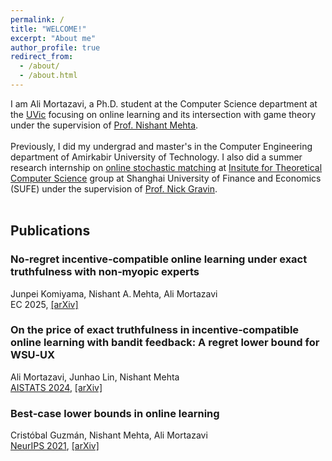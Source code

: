 ```yaml
---
permalink: /
title: "WELCOME!"
excerpt: "About me"
author_profile: true
redirect_from: 
  - /about/
  - /about.html
---
```

I am Ali Mortazavi, a Ph.D. student at the Computer Science department at the [UVic](http://uvic.ca/) focusing on online learning and its intersection with game theory under the supervision of [Prof. Nishant Mehta](http://web.uvic.ca/~nmehta/). <br><br>
Previously, I did my undergrad and master's in the Computer Engineering department of Amirkabir University of Technology. I also did a summer research internship on [online stochastic matching](https://alimorty.github.io//posts/2019-11-06-Online-Stochastic-Matching/) at [Insitute for Theoretical Computer Science](https://itcs.sufe.edu.cn/main.htm) group at Shanghai University of Finance and Economics (SUFE) under the supervision of [Prof. Nick Gravin](http://itcs.shufe.edu.cn/~gravin/).<br>
<br>

                                                                  
 
## Publications

### No‑regret incentive‑compatible online learning under exact truthfulness with non‑myopic experts
Junpei Komiyama, Nishant A. Mehta, Ali Mortazavi  
EC 2025, [\[arXiv\]](https://arxiv.org/abs/2502.11483)

### On the price of exact truthfulness in incentive‑compatible online learning with bandit feedback: A regret lower bound for WSU‑UX
Ali Mortazavi, Junhao Lin, Nishant Mehta  
[AISTATS 2024](https://proceedings.mlr.press/v238/mortazavi24a.html), [\[arXiv\]](https://arxiv.org/abs/2404.05155)

### Best‑case lower bounds in online learning
Cristóbal Guzmán, Nishant Mehta, Ali Mortazavi  
[NeurIPS 2021](https://proceedings.neurips.cc/paper/2021/hash/b7da6669894867f04b8727876a69ffc0-Abstract.html), [\[arXiv\]](https://arxiv.org/abs/2106.12688)

  

















  






